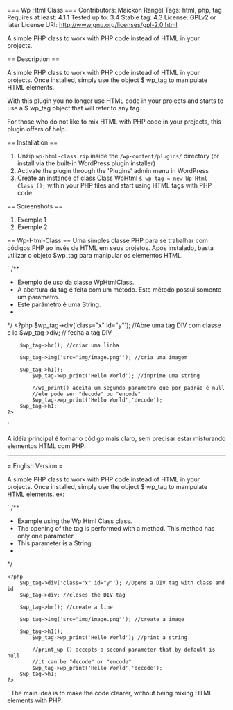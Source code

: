 === Wp Html Class ===
Contributors: Maickon Rangel
Tags: html, php, tag
Requires at least: 4.1.1
Tested up to: 3.4
Stable tag: 4.3
License: GPLv2 or later
License URI: http://www.gnu.org/licenses/gpl-2.0.html

A simple PHP class to work with PHP code instead of HTML in your projects.

== Description ==

A simple PHP class to work with PHP code instead of HTML in your projects. Once installed, simply use the object $ wp_tag to manipulate HTML elements.

With this plugin you no longer use HTML code in your projects and starts to use a $ wp_tag object that will refer to any tag.

For those who do not like to mix HTML with PHP code in your projects, this plugin offers of help.


== Installation ==

1. Unzip `wp-html-class.zip` inside the `/wp-content/plugins/` directory (or install via the built-in WordPress plugin installer)
1. Activate the plugin through the 'Plugins' admin menu in WordPress
1. Create an instance of class Class WpHtml `$ wp tag = new Wp Html Class ();` within your PHP files and start using HTML tags with PHP code.

== Screenshots ==

1. Exemple 1
2. Exemple 2


== Wp-Html-Class ==
Uma simples classe PHP para se trabalhar com códigos PHP ao invés de HTML em seus projetos. Após instalado, basta utilizar o objeto $wp_tag para manipular os elementos HTML.

`
/**
 * Exemplo de uso da classe WpHtmlClass.
 * A abertura da tag é feita com um método. Este método possui somente um parametro.
 * Este parâmetro é uma String.
 * 
 */
	<?php
	    $wp_tag->div('class="x" id="y"'); //Abre uma tag DIV com classe e id 
	    $wp_tag->div; // fecha a tag DIV

	    $wp_tag->hr(); //criar uma linha

	    $wp_tag->img('src="img/image.png"'); //cria uma imagem

	    $wp_tag->h1();
	        $wp_tag->wp_print('Hello World'); //inprime uma string

	        //wp_print() aceita um segundo parametro que por padrão é null
	        //ele pode ser "decode" ou "encode"
	        $wp_tag->wp_print('Hello World','decode'); 
	    $wp_tag->h1;
	?>
`

A idéia principal é tornar o código mais claro, sem precisar estar misturando elementos HTML com PHP.

-----------------------------------------------------------------------------------------------------
= English Version =

A simple PHP class to work with PHP code instead of HTML in your projects. Once installed, simply use the object $ wp_tag to manipulate HTML elements. ex:

`
/**
 * Example using the Wp Html Class class.
 * The opening of the tag is performed with a method. This method has only one parameter.
 * This parameter is a String.
 * 
 */

	<?php
	    $wp_tag->div('class="x" id="y"'); //Opens a DIV tag with class and id
	    $wp_tag->div; //closes the DIV tag

	    $wp_tag->hr(); //create a line

	    $wp_tag->img('src="img/image.png"'); //create a image

	    $wp_tag->h1();
	        $wp_tag->wp_print('Hello World'); //print a string

	        //print_wp () accepts a second parameter that by default is null
	        //it can be "decode" or "encode"
	        $wp_tag->wp_print('Hello World','decode'); 
	    $wp_tag->h1;
	?>
`
The main idea is to make the code clearer, without being mixing HTML elements with PHP.
